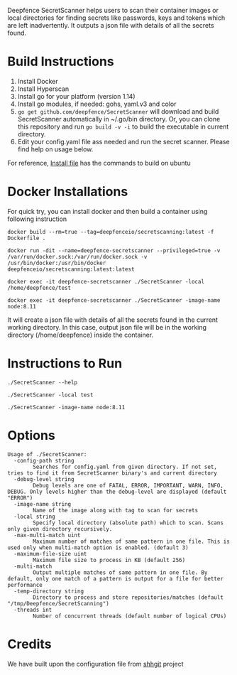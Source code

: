 Deepfence SecretScanner helps users to scan their container images or local directories for finding secrets like passwords, keys and tokens which are left inadvertently. It outputs a json file with details of all the secrets found.

# Build Instructions

1. Install Docker
2. Install Hyperscan
3. Install go for your platform (version 1.14)
4. Install go modules, if needed: gohs, yaml.v3 and color
5. `go get github.com/deepfence/SecretScanner` will download and build SecretScanner automatically in ~/.go/bin directory. Or, you can clone this repository and run `go build -v -i` to build the executable in current directory.
6. Edit your config.yaml file ass needed and run the secret scanner. Please find help on usage below.

For reference, [Install file](https://github.com/deepfence/SecretScanner/blob/master/Install.Ubuntu) has the commands to build on ubuntu

# Docker Installations

For quick try, you can install docker and then build a container using following instruction

`docker build --rm=true --tag=deepfenceio/secretscanning:latest -f Dockerfile .`

`docker run -dit --name=deepfence-secretscanner --privileged=true -v /var/run/docker.sock:/var/run/docker.sock -v /usr/bin/docker:/usr/bin/docker deepfenceio/secretscanning:latest:latest`

`docker exec -it deepfence-secretscanner ./SecretScanner -local /home/deepfence/test`

`docker exec -it deepfence-secretscanner ./SecretScanner -image-name node:8.11`

It will create a json file with details of all the secrets found in the current working directory. In this case, output json file will be in the working directory (/home/deepfence) inside the container. 

# Instructions to Run

`./SecretScanner --help`

`./SecretScanner -local test`

`./SecretScanner -image-name node:8.11`

# Options
```
Usage of ./SecretScanner:
  -config-path string
    	Searches for config.yaml from given directory. If not set, tries to find it from SecretScanner binary's and current directory
  -debug-level string
    	Debug levels are one of FATAL, ERROR, IMPORTANT, WARN, INFO, DEBUG. Only levels higher than the debug-level are displayed (default "ERROR")
  -image-name string
    	Name of the image along with tag to scan for secrets
  -local string
    	Specify local directory (absolute path) which to scan. Scans only given directory recursively.
  -max-multi-match uint
    	Maximum number of matches of same pattern in one file. This is used only when multi-match option is enabled. (default 3)
  -maximum-file-size uint
    	Maximum file size to process in KB (default 256)
  -multi-match
    	Output multiple matches of same pattern in one file. By default, only one match of a pattern is output for a file for better performance
  -temp-directory string
    	Directory to process and store repositories/matches (default "/tmp/Deepfence/SecretScanning")
  -threads int
    	Number of concurrent threads (default number of logical CPUs)

```

# Credits

We have built upon the configuration file from [shhgit](https://github.com/eth0izzle/shhgit) project
